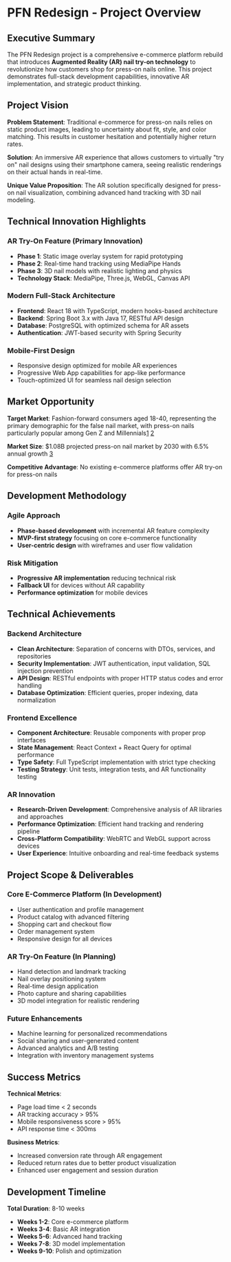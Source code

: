 # PFN Redesign - Project Overview

## Executive Summary

The PFN Redesign project is a comprehensive e-commerce platform rebuild that introduces **Augmented Reality (AR) nail try-on technology** to revolutionize how customers shop for press-on nails online. This project demonstrates full-stack development capabilities, innovative AR implementation, and strategic product thinking.

## Project Vision

**Problem Statement**: Traditional e-commerce for press-on nails relies on static product images, leading to uncertainty about fit, style, and color matching. This results in customer hesitation and potentially higher return rates.

**Solution**: An immersive AR experience that allows customers to virtually "try on" nail designs using their smartphone camera, seeing realistic renderings on their actual hands in real-time.

**Unique Value Proposition**: The AR solution specifically designed for press-on nail visualization, combining advanced hand tracking with 3D nail modeling.

## Technical Innovation Highlights

### AR Try-On Feature (Primary Innovation)
- **Phase 1**: Static image overlay system for rapid prototyping
- **Phase 2**: Real-time hand tracking using MediaPipe Hands
- **Phase 3**: 3D nail models with realistic lighting and physics
- **Technology Stack**: MediaPipe, Three.js, WebGL, Canvas API

### Modern Full-Stack Architecture
- **Frontend**: React 18 with TypeScript, modern hooks-based architecture
- **Backend**: Spring Boot 3.x with Java 17, RESTful API design
- **Database**: PostgreSQL with optimized schema for AR assets
- **Authentication**: JWT-based security with Spring Security

### Mobile-First Design
- Responsive design optimized for mobile AR experiences
- Progressive Web App capabilities for app-like performance
- Touch-optimized UI for seamless nail design selection

## Market Opportunity

**Target Market**: Fashion-forward consumers aged 18-40, representing the primary demographic for the false nail market, with press-on nails particularly popular among Gen Z and Millennials[1](https://www.retailbrew.com/stories/2023/06/27/gen-z-consumers-boost-beauty) [2](https://www.grandviewresearch.com/industry-analysis/nail-salon-market-report)

**Market Size**: $1.08B projected press-on nail market by 2030 with 6.5% annual growth [3](https://www.grandviewresearch.com/industry-analysis/press-on-nails-market-report)

**Competitive Advantage**: No existing e-commerce platforms offer AR try-on for press-on nails

## Development Methodology

### Agile Approach
- **Phase-based development** with incremental AR feature complexity
- **MVP-first strategy** focusing on core e-commerce functionality
- **User-centric design** with wireframes and user flow validation

### Risk Mitigation
- **Progressive AR implementation** reducing technical risk
- **Fallback UI** for devices without AR capability
- **Performance optimization** for mobile devices

## Technical Achievements

### Backend Architecture
- **Clean Architecture**: Separation of concerns with DTOs, services, and repositories  
- **Security Implementation**: JWT authentication, input validation, SQL injection prevention
- **API Design**: RESTful endpoints with proper HTTP status codes and error handling
- **Database Optimization**: Efficient queries, proper indexing, data normalization

### Frontend Excellence
- **Component Architecture**: Reusable components with proper prop interfaces
- **State Management**: React Context + React Query for optimal performance
- **Type Safety**: Full TypeScript implementation with strict type checking
- **Testing Strategy**: Unit tests, integration tests, and AR functionality testing

### AR Innovation
- **Research-Driven Development**: Comprehensive analysis of AR libraries and approaches
- **Performance Optimization**: Efficient hand tracking and rendering pipeline
- **Cross-Platform Compatibility**: WebRTC and WebGL support across devices
- **User Experience**: Intuitive onboarding and real-time feedback systems

## Project Scope & Deliverables

### Core E-Commerce Platform (In Development)
- User authentication and profile management
- Product catalog with advanced filtering
- Shopping cart and checkout flow
- Order management system
- Responsive design for all devices

### AR Try-On Feature (In Planning)
- Hand detection and landmark tracking
- Nail overlay positioning system
- Real-time design application
- Photo capture and sharing capabilities
- 3D model integration for realistic rendering

### Future Enhancements
- Machine learning for personalized recommendations
- Social sharing and user-generated content
- Advanced analytics and A/B testing
- Integration with inventory management systems

## Success Metrics

**Technical Metrics**:
- Page load time < 2 seconds
- AR tracking accuracy > 95%
- Mobile responsiveness score > 95%
- API response time < 300ms

**Business Metrics**:
- Increased conversion rate through AR engagement
- Reduced return rates due to better product visualization
- Enhanced user engagement and session duration

## Development Timeline

**Total Duration**: 8-10 weeks
- **Weeks 1-2**: Core e-commerce platform
- **Weeks 3-4**: Basic AR integration
- **Weeks 5-6**: Advanced hand tracking
- **Weeks 7-8**: 3D model implementation
- **Weeks 9-10**: Polish and optimization
